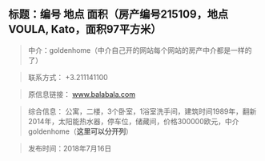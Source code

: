 ## 标题：编号 地点 面积（房产编号215109，地点VOULA, Kato，面积97平方米）
> 中介：goldenhome（中介自己开的网站每个网站的房产中介都是一样的了）

> 联系方式： +3.211141100

> 原信息链接： www.balabala.com

> 综合信息： 公寓，二楼，3个卧室，1浴室洗手间，建筑时间1989年，翻新2014年，太阳能热水器，停车位，储藏间，价格300000欧元，中介goldenhome（**这里可以分开列**）

> 发布时间：2018年7月16日